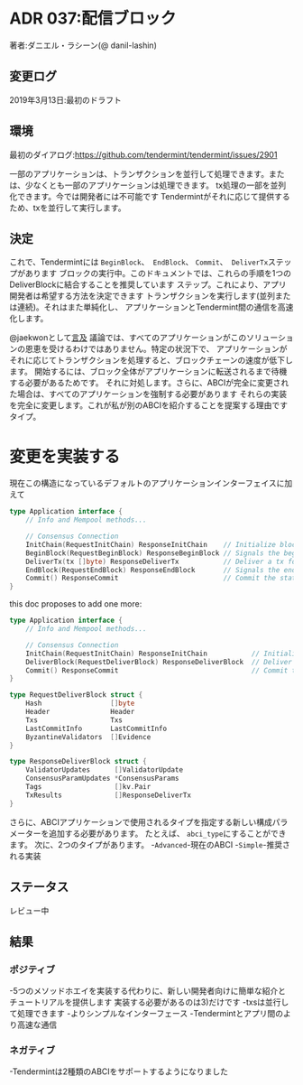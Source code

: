 # ADR 037:配信ブロック

著者:ダニエル・ラシーン(@ danil-lashin)

## 変更ログ

2019年3月13日:最初のドラフト

## 環境

最初のダイアログ:https://github.com/tendermint/tendermint/issues/2901

一部のアプリケーションは、トランザクションを並行して処理できます。または、少なくとも一部のアプリケーションは処理できます。
tx処理の一部を並列化できます。今では開発者には不可能です
Tendermintがそれに応じて提供するため、txを並行して実行します。

## 決定

これで、Tendermintには `BeginBlock`、` EndBlock`、 `Commit`、` DeliverTx`ステップがあります
ブロックの実行中。このドキュメントでは、これらの手順を1つのDeliverBlockに結合することを推奨しています
ステップ。これにより、アプリ開発者は希望する方法を決定できます
トランザクションを実行します(並列または連続)。それはまた単純化し、
アプリケーションとTendermint間の通信を高速化します。

@jaekwonとして[言及](https://github.com/tendermint/tendermint/issues/2901#issuecomment-477746128)
議論では、すべてのアプリケーションがこのソリューションの恩恵を受けるわけではありません。特定の状況下で、
アプリケーションがそれに応じてトランザクションを処理すると、ブロックチェーンの速度が低下します。
開始するには、ブロック全体がアプリケーションに転送されるまで待機する必要があるためです。
それに対処します。さらに、ABCIが完全に変更された場合は、すべてのアプリケーションを強制する必要があります
それらの実装を完全に変更します。これが私が別のABCIを紹介することを提案する理由です
タイプ。

# 変更を実装する

現在この構造になっているデフォルトのアプリケーションインターフェイスに加えて

```go
type Application interface {
    // Info and Mempool methods...

    // Consensus Connection
    InitChain(RequestInitChain) ResponseInitChain    // Initialize blockchain with validators and other info from TendermintCore
    BeginBlock(RequestBeginBlock) ResponseBeginBlock // Signals the beginning of a block
    DeliverTx(tx []byte) ResponseDeliverTx           // Deliver a tx for full processing
    EndBlock(RequestEndBlock) ResponseEndBlock       // Signals the end of a block, returns changes to the validator set
    Commit() ResponseCommit                          // Commit the state and return the application Merkle root hash
}
```

this doc proposes to add one more:

```go
type Application interface {
    // Info and Mempool methods...

    // Consensus Connection
    InitChain(RequestInitChain) ResponseInitChain           // Initialize blockchain with validators and other info from TendermintCore
    DeliverBlock(RequestDeliverBlock) ResponseDeliverBlock  // Deliver full block
    Commit() ResponseCommit                                 // Commit the state and return the application Merkle root hash
}

type RequestDeliverBlock struct {
    Hash                 []byte
    Header               Header
    Txs                  Txs
    LastCommitInfo       LastCommitInfo
    ByzantineValidators  []Evidence
}

type ResponseDeliverBlock struct {
    ValidatorUpdates      []ValidatorUpdate
    ConsensusParamUpdates *ConsensusParams
    Tags                  []kv.Pair
    TxResults             []ResponseDeliverTx
}

```

さらに、ABCIアプリケーションで使用されるタイプを指定する新しい構成パラメーターを追加する必要があります。
たとえば、 `abci_type`にすることができます。 次に、2つのタイプがあります。
-`Advanced`-現在のABCI
-`Simple`-推奨される実装

## ステータス

レビュー中

## 結果

### ポジティブ

-5つのメソッドホエイを実装する代わりに、新しい開発者向けに簡単な紹介とチュートリアルを提供します
実装する必要があるのは3)だけです
-txsは並行して処理できます
-よりシンプルなインターフェース
-Tendermintとアプリ間のより高速な通信

### ネガティブ

-Tendermintは2種類のABCIをサポートするようになりました
